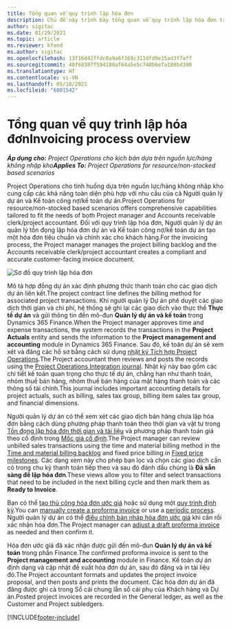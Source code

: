 ```yaml
---
title: Tổng quan về quy trình lập hóa đơn
description: Chủ đề này trình bày tổng quan về quy trình lập hóa đơn trong Project Operations cho các cho tình huống dựa trên nguồn lực/hàng không nhập kho.
author: sigitac
ms.date: 01/29/2021
ms.topic: article
ms.reviewer: kfend
ms.author: sigitac
ms.openlocfilehash: 13f16d42ffdc0a9a6f369c311dfd9e15ad3f7aff
ms.sourcegitcommit: 40f68387f594180af64a5e5c748b6efa188bd300
ms.translationtype: HT
ms.contentlocale: vi-VN
ms.lasthandoff: 05/10/2021
ms.locfileid: "6001542"
---
```

# <a name="invoicing-process-overview"></a><span data-ttu-id="645a3-103">Tổng quan về quy trình lập hóa đơn</span><span class="sxs-lookup"><span data-stu-id="645a3-103">Invoicing process overview</span></span>

<span data-ttu-id="645a3-104">_**Áp dụng cho:** Project Operations cho kịch bản dựa trên nguồn lực/hàng không nhập kho_</span><span class="sxs-lookup"><span data-stu-id="645a3-104">_**Applies To:** Project Operations for resource/non-stocked based scenarios_</span></span>

<span data-ttu-id="645a3-105">Project Operations cho tình huống dựa trên nguồn lực/hàng không nhập kho cung cấp các khả năng toàn diện phù hợp với nhu cầu của cả Người quản lý dự án và Kế toán công nợ/kế toán dự án.</span><span class="sxs-lookup"><span data-stu-id="645a3-105">Project Operations for resource/non-stocked based scenarios offers comprehensive capabilities tailored to fit the needs of both Project manager and Accounts receivable clerk/project accountant.</span></span> <span data-ttu-id="645a3-106">Đối với quy trình lập hóa đơn, Người quản lý dự án quản lý tồn đọng lập hóa đơn dự án và Kế toán công nợ/kế toán dự án tạo một hóa đơn tiêu chuẩn và chính xác cho khách hàng.</span><span class="sxs-lookup"><span data-stu-id="645a3-106">For the invoicing process, the Project manager manages the project billing backlog and the Accounts receivable clerk/project accountant creates a compliant and accurate customer-facing invoice document.</span></span>

![Sơ đồ quy trình lập hóa đơn](./media/invoicing-flow.png)

<span data-ttu-id="645a3-108">Mô tả hợp đồng dự án xác định phương thức thanh toán cho các giao dịch dự án liên kết.</span><span class="sxs-lookup"><span data-stu-id="645a3-108">The project contract line defines the billing method for associated project transactions.</span></span> <span data-ttu-id="645a3-109">Khi người quản lý Dự án phê duyệt các giao dịch thời gian và chi phí, hệ thống sẽ ghi lại các giao dịch vào thực thể **Thực tế dự án** và gửi thông tin đến mô-đun **Quản lý dự án và kế toán** trong Dynamics 365 Finance.</span><span class="sxs-lookup"><span data-stu-id="645a3-109">When the Project manager approves time and expense transactions, the system records the transactions in the **Project Actuals** entity and sends the information to the **Project management and accounting** module in Dynamics 365 Finance.</span></span> <span data-ttu-id="645a3-110">Sau đó, kế toán dự án sẽ xem xét và đăng các hồ sơ bằng cách sử dụng [nhật ký Tích hợp Project Operations](../project-accounting/project-operations-integration-journal.md).</span><span class="sxs-lookup"><span data-stu-id="645a3-110">The Project accountant then reviews and posts the records using the [Project Operations Integration journal](../project-accounting/project-operations-integration-journal.md).</span></span> <span data-ttu-id="645a3-111">Nhật ký này bao gồm các chi tiết kế toán quan trọng cho thực tế dự án, chẳng hạn như thanh toán, nhóm thuế bán hàng, nhóm thuế bán hàng của mặt hàng thanh toán và các thông số tài chính.</span><span class="sxs-lookup"><span data-stu-id="645a3-111">This journal includes important accounting details for project actuals, such as billing, sales tax group, billing item sales tax group, and financial dimensions.</span></span>

<span data-ttu-id="645a3-112">Người quản lý dự án có thể xem xét các giao dịch bán hàng chưa lập hóa đơn bằng cách dùng phương pháp thanh toán theo thời gian và vật tư trong [Tồn đọng lập hóa đơn thời gian và tài liệu](../proforma-invoicing/manage-billing-backlog.md#time-and-material-billing-backlog) và phương pháp thanh toán giá theo cố định trong [Mốc giá cố định](../proforma-invoicing/manage-billing-backlog.md#fixed-price-milestones).</span><span class="sxs-lookup"><span data-stu-id="645a3-112">The Project manager can review unbilled sales transactions using the time and material billing method in the [Time and material billing backlog](../proforma-invoicing/manage-billing-backlog.md#time-and-material-billing-backlog) and fixed price billing in [Fixed price milestones](../proforma-invoicing/manage-billing-backlog.md#fixed-price-milestones).</span></span> <span data-ttu-id="645a3-113">Các dạng xem này cho phép bạn lọc và chọn các giao dịch cần có trong chu kỳ thanh toán tiếp theo và sau đó đánh dấu chúng là **Đã sẵn sàng để lập hóa đơn**.</span><span class="sxs-lookup"><span data-stu-id="645a3-113">These views allow you to filter and select transactions that need to be included in the next billing cycle and then mark them as **Ready to Invoice**.</span></span>

<span data-ttu-id="645a3-114">Bạn có thể [tạo thủ công hóa đơn ước giá](../proforma-invoicing/create-manual-proforma-invoice.md) hoặc sử dụng một [quy trình định kỳ](../proforma-invoicing/configure-automated-invoice-creation.md).</span><span class="sxs-lookup"><span data-stu-id="645a3-114">You can [manually create a proforma invoice](../proforma-invoicing/create-manual-proforma-invoice.md) or use a [periodic process](../proforma-invoicing/configure-automated-invoice-creation.md).</span></span> <span data-ttu-id="645a3-115">Người quản lý dự án có thể [điều chỉnh bản nháp hóa đơn ước giá](../proforma-invoicing/manage-proforma-invoice.md) khi cần rồi xác nhận hóa đơn.</span><span class="sxs-lookup"><span data-stu-id="645a3-115">The Project manager can [adjust a draft proforma invoice](../proforma-invoicing/manage-proforma-invoice.md) as needed and then confirm it.</span></span>

<span data-ttu-id="645a3-116">Hóa đơn ước giá đã xác nhận được gửi đến mô-đun **Quản lý dự án và kế toán** trong phần Finance.</span><span class="sxs-lookup"><span data-stu-id="645a3-116">The confirmed proforma invoice is sent to the **Project management and accounting** module in Finance.</span></span> <span data-ttu-id="645a3-117">Kế toán dự án định dạng và cập nhật đề xuất hóa đơn dự án, sau đó đăng và in tài liệu đó.</span><span class="sxs-lookup"><span data-stu-id="645a3-117">The Project accountant formats and updates the project invoice proposal, and then posts and prints the document.</span></span> <span data-ttu-id="645a3-118">Các hóa đơn dự án đã đăng được ghi cả trong Sổ cái chung lẫn sổ cái phụ của Khách hàng và Dự án.</span><span class="sxs-lookup"><span data-stu-id="645a3-118">Posted project invoices are recorded in the General ledger, as well as the Customer and Project subledgers.</span></span>


[!INCLUDE[footer-include](../includes/footer-banner.md)]